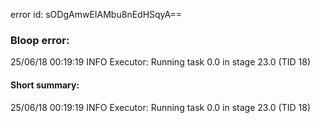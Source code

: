 error id: sODgAmwEIAMbu8nEdHSqyA==
### Bloop error:

25/06/18 00:19:19 INFO Executor: Running task 0.0 in stage 23.0 (TID 18)
#### Short summary: 

25/06/18 00:19:19 INFO Executor: Running task 0.0 in stage 23.0 (TID 18)